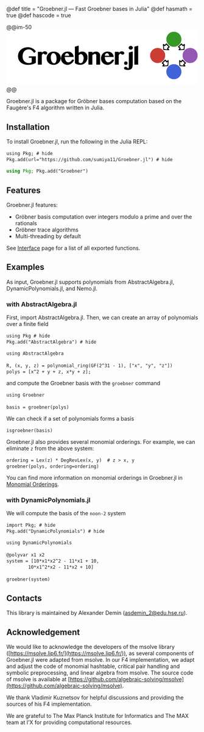 @def title = "Groebner.jl — Fast Groebner bases in Julia"
@def hasmath = true
@def hascode = true
<!-- Note: by default hasmath == true and hascode == false. You can change this in
the config file by setting hasmath = false for instance and just setting it to true
where appropriate -->

@@im-50
![](/assets/logo-with-text.svg)
@@

Groebner.jl is a package for Gröbner bases computation based on the Faugère's F4 algorithm written in Julia.

## Installation

To install Groebner.jl, run the following in the Julia REPL:

```julia:install-nightly-groebner
using Pkg; # hide
Pkg.add(url="https://github.com/sumiya11/Groebner.jl") # hide
```

```julia
using Pkg; Pkg.add("Groebner")
```

## Features

Groebner.jl features:

- Gröbner basis computation over integers modulo a prime and over the rationals
- Gröbner trace algorithms
- Multi-threading by default

See [Interface](interface) page for a list of all exported functions.

## Examples

As input, Groebner.jl supports polynomials from AbstractAlgebra.jl, DynamicPolynomials.jl, and Nemo.jl.

### with AbstractAlgebra.jl

First, import AbstractAlgebra.jl. 
Then, we can create an array of polynomials over a finite field

```julia:install_aa
using Pkg # hide
Pkg.add("AbstractAlgebra") # hide
```

```julia:aaimport
using AbstractAlgebra

R, (x, y, z) = polynomial_ring(GF(2^31 - 1), ["x", "y", "z"])
polys = [x^2 + y + z, x*y + z];
```

and compute the Groebner basis with the `groebner` command

```julia:aagb
using Groebner

basis = groebner(polys)
```

We can check if a set of polynomials forms a basis

```julia:aaisgb
isgroebner(basis)
```

Groebner.jl also provides several monomial orderings. 
For example, we can eliminate `z` from the above system:

```julia:aagb2
ordering = Lex(z) * DegRevLex(x, y)  # z > x, y
groebner(polys, ordering=ordering)
```

You can find more information on monomial orderings in Groebner.jl in [Monomial Orderings](interface/#monomial_orderings).

### with DynamicPolynomials.jl

We will compute the basis of the `noon-2` system

```julia:install_dynamic
import Pkg; # hide
Pkg.add("DynamicPolynomials") # hide
```

```julia:aaimport
using DynamicPolynomials

@polyvar x1 x2
system = [10*x1*x2^2 - 11*x1 + 10,
        10*x1^2*x2 - 11*x2 + 10]

groebner(system)
```

## Contacts

This library is maintained by Alexander Demin ([asdemin_2@edu.hse.ru](mailto:asdemin_2@edu.hse.ru)).

## Acknowledgement

We would like to acknowledge the developers of the msolve library ([https://msolve.lip6.fr/](https://msolve.lip6.fr/)), as several components of Groebner.jl were adapted from msolve. In our F4 implementation, we adapt and adjust the code of monomial hashtable, critical pair handling and symbolic preprocessing, and linear algebra from msolve. The source code of msolve is available at [https://github.com/algebraic-solving/msolve](https://github.com/algebraic-solving/msolve).

We thank Vladimir Kuznetsov for helpful discussions and providing the sources of his F4 implementation.

We are grateful to The Max Planck Institute for Informatics and The MAX team at l'X for providing computational resources.
